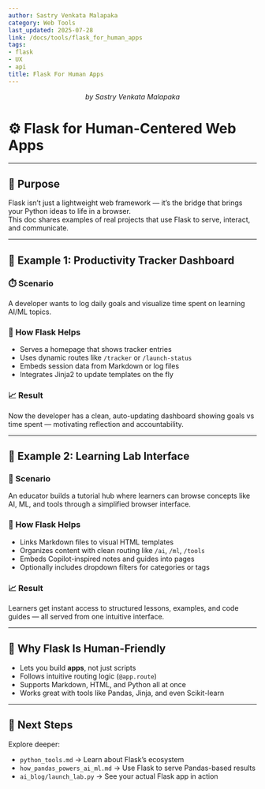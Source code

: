 ```yaml
---
author: Sastry Venkata Malapaka
category: Web Tools
last_updated: 2025-07-28
link: /docs/tools/flask_for_human_apps
tags:
- flask
- UX
- api
title: Flask For Human Apps
---
```


<p style="text-align:center;"><em>by Sastry Venkata Malapaka</em></p>


# ⚙️ Flask for Human-Centered Web Apps

---

## 📌 Purpose

Flask isn’t just a lightweight web framework — it’s the bridge that brings your Python ideas to life in a browser.  
This doc shares examples of real projects that use Flask to serve, interact, and communicate.

---

## 🧩 Example 1: Productivity Tracker Dashboard

### ⏱️ Scenario  
A developer wants to log daily goals and visualize time spent on learning AI/ML topics.

### 🔧 How Flask Helps  
- Serves a homepage that shows tracker entries  
- Uses dynamic routes like `/tracker` or `/launch-status`  
- Embeds session data from Markdown or log files  
- Integrates Jinja2 to update templates on the fly

### 📈 Result  
Now the developer has a clean, auto-updating dashboard showing goals vs time spent — motivating reflection and accountability.

---

## 🧩 Example 2: Learning Lab Interface

### 🧪 Scenario  
An educator builds a tutorial hub where learners can browse concepts like AI, ML, and tools through a simplified browser interface.

### 🔧 How Flask Helps  
- Links Markdown files to visual HTML templates  
- Organizes content with clean routing like `/ai`, `/ml`, `/tools`  
- Embeds Copilot-inspired notes and guides into pages  
- Optionally includes dropdown filters for categories or tags

### 📈 Result  
Learners get instant access to structured lessons, examples, and code guides — all served from one intuitive interface.

---

## 🧠 Why Flask Is Human-Friendly

- Lets you build **apps**, not just scripts  
- Follows intuitive routing logic (`@app.route`)  
- Supports Markdown, HTML, and Python all at once  
- Works great with tools like Pandas, Jinja, and even Scikit-learn

---

## 🔄 Next Steps

Explore deeper:
- `python_tools.md` → Learn about Flask’s ecosystem  
- `how_pandas_powers_ai_ml.md` → Use Flask to serve Pandas-based results  
- `ai_blog/launch_lab.py` → See your actual Flask app in action